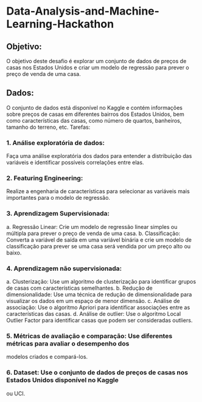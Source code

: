 # Data-Analysis-and-Machine-Learning-Hackathon
## Objetivo: 
O objetivo deste desafio é explorar um conjunto de dados de preços de casas nos
Estados Unidos e criar um modelo de regressão para prever o preço de venda de uma casa.
## Dados: 
O conjunto de dados está disponível no Kaggle e contém informações sobre preços de
casas em diferentes bairros dos Estados Unidos, bem como características das casas, como
número de quartos, banheiros, tamanho do terreno, etc.
Tarefas:
### 1. Análise exploratória de dados: 
Faça uma análise exploratória dos dados para entender a
distribuição das variáveis e identificar possíveis correlações entre elas.
### 2. Featuring Engineering: 
Realize a engenharia de características para selecionar as variáveis mais
importantes para o modelo de regressão.
### 3. Aprendizagem Supervisionada:
 a. Regressão Linear: Crie um modelo de regressão linear simples ou múltipla para prever o preço
de venda de uma casa.
 b. Classificação: Converta a variável de saída em uma variável binária e crie um modelo de
classificação para prever se uma casa será vendida por um preço alto ou baixo.
### 4. Aprendizagem não supervisionada:
 a. Clusterização: Use um algoritmo de clusterização para identificar grupos de casas com
características semelhantes.
 b. Redução de dimensionalidade: Use uma técnica de redução de dimensionalidade para
visualizar os dados em um espaço de menor dimensão.
 c. Análise de associação: Use o algoritmo Apriori para identificar associações entre as
características das casas.
 d. Análise de outlier: Use o algoritmo Local Outlier Factor para identificar casas que podem ser
consideradas outliers.
### 5. Métricas de avaliação e comparação: Use diferentes métricas para avaliar o desempenho dos
modelos criados e compará-los.
### 6. Dataset: Use o conjunto de dados de preços de casas nos Estados Unidos disponível no Kaggle
ou UCI.
